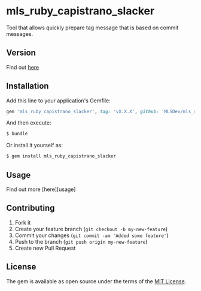 # mls_ruby_capistrano_slacker
Tool that allows quickly prepare tag message that is based on commit messages.

## Version
Find out [here][latest_version]

## Installation
Add this line to your application's Gemfile:

```ruby
gem 'mls_ruby_capistrano_slacker', tag: 'vX.X.X', github: 'MLSDev/mls_ruby_capistrano_slacker'
```

And then execute:
```bash
$ bundle
```

Or install it yourself as:
```bash
$ gem install mls_ruby_capistrano_slacker
```

## Usage
Find out more [here][usage]

## Contributing

1. Fork it
2. Create your feature branch (`git checkout -b my-new-feature`)
3. Commit your changes (`git commit -am 'Added some feature'`)
4. Push to the branch (`git push origin my-new-feature`)
5. Create new Pull Request

## License
The gem is available as open source under the terms of the [MIT License](https://opensource.org/licenses/MIT).

[latest_version]: ./lib/mls_ruby_capistrano_slacker/version.rb#L2

